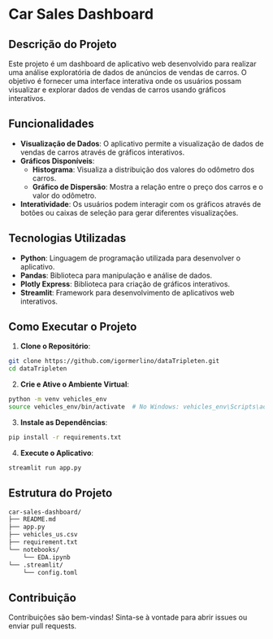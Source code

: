 # Car Sales Dashboard

## Descrição do Projeto

Este projeto é um dashboard de aplicativo web desenvolvido para realizar uma análise exploratória de dados de anúncios de vendas de carros. O objetivo é fornecer uma interface interativa onde os usuários possam visualizar e explorar dados de vendas de carros usando gráficos interativos.

## Funcionalidades

- **Visualização de Dados**: O aplicativo permite a visualização de dados de vendas de carros através de gráficos interativos.
- **Gráficos Disponíveis**:
  - **Histograma**: Visualiza a distribuição dos valores do odômetro dos carros.
  - **Gráfico de Dispersão**: Mostra a relação entre o preço dos carros e o valor do odômetro.
- **Interatividade**: Os usuários podem interagir com os gráficos através de botões ou caixas de seleção para gerar diferentes visualizações.

## Tecnologias Utilizadas

- **Python**: Linguagem de programação utilizada para desenvolver o aplicativo.
- **Pandas**: Biblioteca para manipulação e análise de dados.
- **Plotly Express**: Biblioteca para criação de gráficos interativos.
- **Streamlit**: Framework para desenvolvimento de aplicativos web interativos.

## Como Executar o Projeto

1. **Clone o Repositório**:
```bash
git clone https://github.com/igormerlino/dataTripleten.git
cd dataTripleten
```

2. **Crie e Ative o Ambiente Virtual**:
 ```bash
 python -m venv vehicles_env
 source vehicles_env/bin/activate  # No Windows: vehicles_env\Scripts\activate
 ```

3. **Instale as Dependências**:
```bash
pip install -r requirements.txt
```

4. **Execute o Aplicativo**:
```bash
streamlit run app.py
```

## Estrutura do Projeto
```bash
car-sales-dashboard/
├── README.md
├── app.py
├── vehicles_us.csv
├── requirement.txt
└── notebooks/
    └── EDA.ipynb
└── .streamlit/
    └── config.toml
```

## Contribuição

Contribuições são bem-vindas! Sinta-se à vontade para abrir issues ou enviar pull requests.